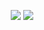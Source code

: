 <p align="center">
  <img src ="https://github-readme-stats.vercel.app/api?username=vvs-kim&show_icons=true&count_private=true&theme=merko&hide_border=true">
<!--   <img src ="https://github-readme-stats.vercel.app/api/top-langs/?username=vvs-kim&layout=compact&hide_border=true&theme=merko&bg_color=00000000&langs_count=8"> -->
  <img src ="https://github-readme-streak-stats.herokuapp.com/?user=vvs-kim&theme=merko&hide_border=true&background=FFFFFF00">
</p>
